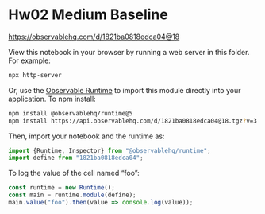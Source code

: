# Hw02 Medium Baseline

https://observablehq.com/d/1821ba0818edca04@18

View this notebook in your browser by running a web server in this folder. For
example:

~~~sh
npx http-server
~~~

Or, use the [Observable Runtime](https://github.com/observablehq/runtime) to
import this module directly into your application. To npm install:

~~~sh
npm install @observablehq/runtime@5
npm install https://api.observablehq.com/d/1821ba0818edca04@18.tgz?v=3
~~~

Then, import your notebook and the runtime as:

~~~js
import {Runtime, Inspector} from "@observablehq/runtime";
import define from "1821ba0818edca04";
~~~

To log the value of the cell named “foo”:

~~~js
const runtime = new Runtime();
const main = runtime.module(define);
main.value("foo").then(value => console.log(value));
~~~
